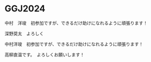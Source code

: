 
# GGJ2024

中村　洋竣　初参加ですが、できるだけ助けになれるように頑張ります！

深野奨太　よろしく

中村洋竣　初参加ですが、できるだけ助けになれるように頑張ります！

高柳直温です。　よろしくお願いします！
